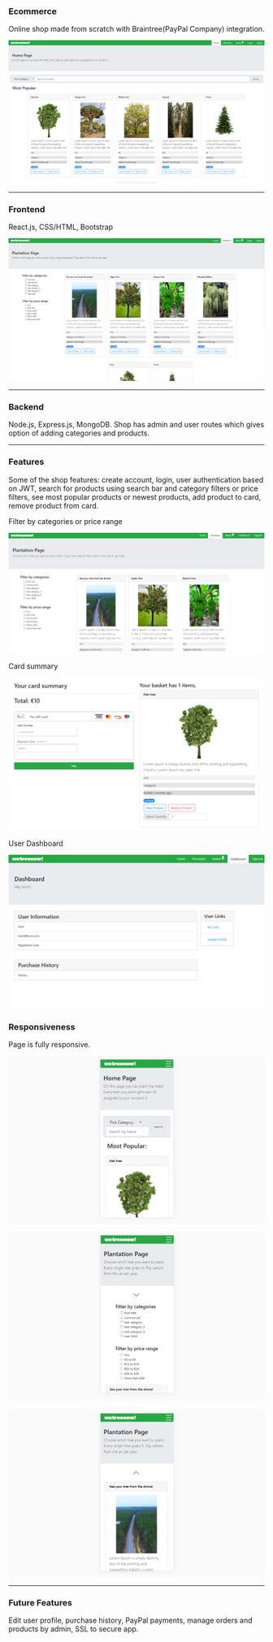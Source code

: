 ### Ecommerce

Online shop made from scratch with Braintree(PayPal Company) integration.

![img](./images_readme/1.png)

---

### Frontend

React.js, CSS/HTML, Bootstrap

![img](./images_readme/2.png)

---

### Backend

Node.js, Express.js, MongoDB. Shop has admin and user routes which gives option of adding categories and products.

---

### Features

Some of the shop features: create account, login, user authentication based on JWT, search for products using search bar and category filters or price filters, see most popular products or newest products, add product to card, remove product from card.

Filter by categories or price range

![img](./images_readme/3.png)

Card summary

![img](./images_readme/4.png)

User Dashboard

![img](./images_readme/5.png)

### Responsiveness

Page is fully responsive.

![img](./images_readme/6.png)

![img](./images_readme/7.png)

![img](./images_readme/8.png)

---

### Future Features

Edit user profile, purchase history, PayPal payments, manage orders and products by admin, SSL to secure app.
